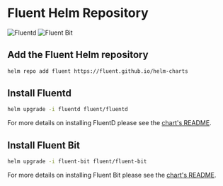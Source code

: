# Fluent Helm Repository

![Fluentd](https://www.fluentd.org/assets/img/miscellany/fluentd-logo_2x.png)
![Fluent Bit](https://fluentbit.io/assets/img/logo1-default.png)

## Add the Fluent Helm repository

```sh
helm repo add fluent https://fluent.github.io/helm-charts
```

## Install Fluentd

```sh
helm upgrade -i fluentd fluent/fluentd
```

For more details on installing FluentD please see the [chart's README](https://github.com/fluent/helm-charts/tree/master/charts/fluentd).

## Install Fluent Bit

```sh
helm upgrade -i fluent-bit fluent/fluent-bit
```

For more details on installing Fluent Bit please see the [chart's README](https://github.com/fluent/helm-charts/tree/master/charts/fluent-bit).
